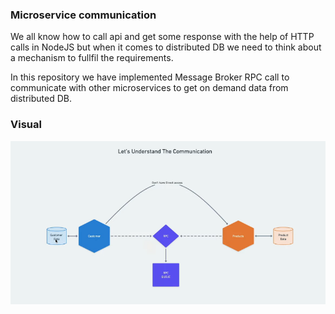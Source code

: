 ### Microservice communication 
We all know how to call api and get some response with the help of HTTP calls in NodeJS but when it comes to distributed DB we need to think about a mechanism to fullfil the requirements.

In this repository we have implemented Message Broker RPC call to communicate with other microservices to get on demand data from distributed DB.

### Visual
![alt text](image.png)